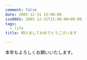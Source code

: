 ```yaml
---
comment: false
date: 2005-12-31 15:00:00
iso8601: 2005-12-31T15:00:00+09:00
tags:
  - life
title: 明けましておめでとうございます

---
```


<div class="entry-body">
  <p>本年もよろしくお願いいたします。</p>
</div>
